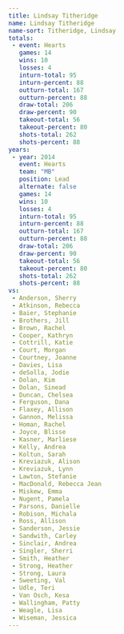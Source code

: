 ```yaml
---
title: Lindsay Titheridge
name: Lindsay Titheridge
name-sort: Titheridge, Lindsay
totals:
 - event: Hearts
   games: 14
   wins: 10
   losses: 4
   inturn-total: 95
   inturn-percent: 88
   outturn-total: 167
   outturn-percent: 88
   draw-total: 206
   draw-percent: 90
   takeout-total: 56
   takeout-percent: 80
   shots-total: 262
   shots-percent: 88
years:
 - year: 2014
   event: Hearts
   team: "MB"
   position: Lead
   alternate: false
   games: 14
   wins: 10
   losses: 4
   inturn-total: 95
   inturn-percent: 88
   outturn-total: 167
   outturn-percent: 88
   draw-total: 206
   draw-percent: 90
   takeout-total: 56
   takeout-percent: 80
   shots-total: 262
   shots-percent: 88
vs:
 - Anderson, Sherry
 - Atkinson, Rebecca
 - Baier, Stephanie
 - Brothers, Jill
 - Brown, Rachel
 - Cooper, Kathryn
 - Cottrill, Katie
 - Court, Morgan
 - Courtney, Joanne
 - Davies, Lisa
 - deSolla, Jodie
 - Dolan, Kim
 - Dolan, Sinead
 - Duncan, Chelsea
 - Ferguson, Dana
 - Flaxey, Allison
 - Gannon, Melissa
 - Homan, Rachel
 - Joyce, Blisse
 - Kasner, Marliese
 - Kelly, Andrea
 - Koltun, Sarah
 - Kreviazuk, Alison
 - Kreviazuk, Lynn
 - Lawton, Stefanie
 - MacDonald, Rebecca Jean
 - Miskew, Emma
 - Nugent, Pamela
 - Parsons, Danielle
 - Robison, Michala
 - Ross, Allison
 - Sanderson, Jessie
 - Sandwith, Carley
 - Sinclair, Andrea
 - Singler, Sherri
 - Smith, Heather
 - Strong, Heather
 - Strong, Laura
 - Sweeting, Val
 - Udle, Teri
 - Van Osch, Kesa
 - Wallingham, Patty
 - Weagle, Lisa
 - Wiseman, Jessica
---
```

